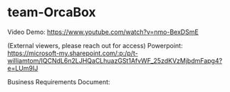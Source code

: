 # team-OrcaBox



Video Demo: https://www.youtube.com/watch?v=nmo-BexDSmE

(External viewers, please reach out for access)
Powerpoint: https://microsoft-my.sharepoint.com/:p:/p/t-williamtom/IQCNdL6n2LJHQaCLhuazGSt1AfvWF_25zdKVzMjbdmFapg4?e=LUm9IJ

Business Requirements Document: 
